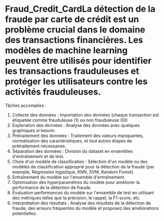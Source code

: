 # Fraud_Credit_CardLa détection de la fraude par carte de crédit est un problème crucial dans le domaine des transactions financières. Les modèles de machine learning peuvent être utilisés pour identifier les transactions frauduleuses et protéger les utilisateurs contre les activités frauduleuses. 
Tâches accomplies : 
1. Collecte des données : Importation des données (chaque transaction est étiquetée comme frauduleuse (1) ou non frauduleuse (0))
2. Exploration des données : Analyse des données avec quelques graphiques si besoin. 
3. Prétraitement des données : Traitement des valeurs manquantes, normalisation des 
caractéristiques, et tout autres étapes de prétraitement nécessaires. 
4. Séparation des données : Division du dataset en ensembles d'entraînement et de test. 
5. Choix d'un modèle de classification : Sélection d'un modèle ou des modèles  de classification 
approprié pour la détection de la fraude (par exemple, Régression logistique, KNN, 
SVM, Random Forest). 
6. Entraînement du modèle sur l'ensemble d'entraînement. 
7. Optimisation des hyperparamètres du modèle pour améliorer la performance de la détection de fraude. 
8. Évaluation performances du modèle sur l'ensemble de test en utilisant des métriques telles que la précision, le rappel, la F1-score, etc. 
9. Interprétation des résultats : Analyse des résultats de la détection de fraude, des erreurs fréquentes du modèle et proposez des améliorations potentielles. 